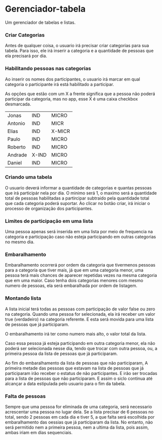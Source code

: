 # Gerenciador-tabela
Um gerenciador de tabelas e listas.
<section>
	<article>
<h1>Criar Categorias</h1>

<p>Antes de qualquer coisa, o usuario irá precisar criar categorias para sua tabela. Para isso, ele irá inserir a categoria e a quantidade de pessoas que ela precisará por dia.</p>

<h1>Habilitando pessoas nas categorias</h1>

<p>Ao inserir os nomes dos participantes, o usuario irá marcar em qual categoria o participante irá está habilitado a participar.</p>

<p>As opções que estão com um X a frente significa que a pessoa não poderá participar da categoria, mas no app, esse X é uma caixa checkbox desmarcada.</p>

<table>
	<tr><td>Jonas</td><td>IND</td><td>MICRO</td></tr>   
	<tr><td>Antonio</td><td>IND</td><td>MICR</td></tr> 
	<tr><td>Elias</td><td>IND</td><td>X-MICR</td></tr> 
	<tr><td>Paulo</td><td>IND</td><td>MICRO</td></tr> 
	<tr><td>Roberto</td><td>IND</td><td>MICRO</td></tr> 
	<tr><td>Andrade</td><td>X-IND</td><td>MICRO</td></tr> 
	<tr><td>Daniel</td><td>IND</td><td>MICRO</td></tr> 
</table>
<h1>Criando uma tabela</h1>

O usuario deverá informar a quantidade de categorias e quantas pessoas que irá participár nela por dia. O minimo será 1, o maximo será a quantidade total  de pessoas habilitadas a partircipar subtraido pela quantidade total que cada categoria poderá suportar. Ao clicar no botão criar, irá iniciar o processo de organização dos participantes.

<h1>Limites de participação em uma lista</h1>

<p>Uma pessoa apenas será inserida em uma lista por meio de frequencia na categoria e participação caso não esteja participando em outras categorias no mesmo dia.</p>

<h1>Embaralhamento</h1>

<p>Embaralhamento ocorrerá por ordem da categoria que tivermenos pessoas para a categoria que tiver mais, já que em uma categoria menor, uma pessoa terá mais chances de aparecer repetidas vezes na mesma categoria que em uma maior. Caso tenha dois categorias menores com mesmo numero de pessoas, ela será embaralhada por ordem de listagem.</p>

<h1>Montando lista</h1>

<p>A lista inicial terá todas as pessoas com participação de valor false ou zero na categoria. Quando uma pessoa for selecionada, ela irá receber um valor true (verdadeiro) na categoria referente. E esta será movida para uma lista de pessoas que já participaram.</p>

<p>O embaralhamento irá ter como numero mais alto, o valor total da lista.</p>

<p>Caso essa pessoa já esteja participando em outra categoria menor, ela não poderá ser selecionada nesse dia, tendo que trocar com outra pessoa, ou, a primeira pessoa da lista de pessoas que já participaram.</p>

<p>Ao fim do embaralhamento da lista de pessoas que não participaram, A primeira metade das pessoas que estavam na lista de pessoas que já participaram irão receber o estatus de não participantes. E irão ser trocadas para a lista de pessoas que não participaram. E assim o siclo continua até alcançar a data estipulada pelo usuario para o fim da tabela.<p>

<h1>Falta de pessoas</h1>

<p>Sempre que uma pessoa for eliminada de uma categoria, será necessario acrescentar uma pessoa no lugar dela. Se a lista precisar de 6 pessoas no total, sendo 2 pessoas em cada dia e tiver 5, a que falta será escolhida por embaralhamento das oessias que já participaram da lista. No entanto, não será permitido nem a primeira pessoa, nem a ultima da lista, pois assim, ambas iriam em dias sequenciais.</p>
	</article>
</section>
